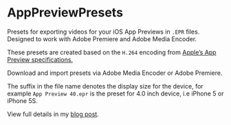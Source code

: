 # AppPreviewPresets
Presets for exporting videos for your iOS App Previews in `.EPR` files. Designed to work with Adobe Premiere and Adobe Media Encoder.

These presets are created based on the `H.264` encoding from [Apple’s App Preview specifications.](https://developer.apple.com/library/ios/documentation/LanguagesUtilities/Conceptual/iTunesConnect_Guide/Appendices/Properties.html#//apple_ref/doc/uid/TP40011225-CH26-SW10)

Download and import presets via Adobe Media Encoder or Adobe Premiere. 

The suffix in the file name denotes the display size for the device, for example `App Preview 40.epr` is the preset for 4.0 inch device, i.e iPhone 5 or iPhone 5S.

View full details in my [blog post](http://www.ngszekiat.com/developer/export-app-preview-videos-adobe-premiere-media-encoder/).
